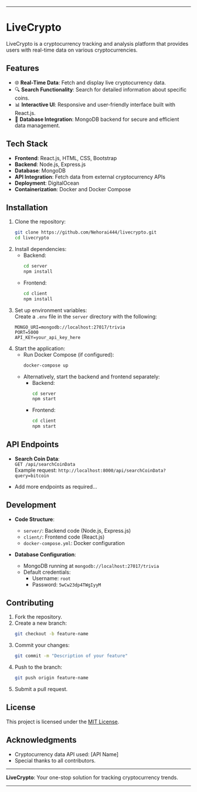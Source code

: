 
---

# LiveCrypto

LiveCrypto is a cryptocurrency tracking and analysis platform that provides users with real-time data on various cryptocurrencies.

## Features

- 🌐 **Real-Time Data**: Fetch and display live cryptocurrency data.  
- 🔍 **Search Functionality**: Search for detailed information about specific coins.  
- 📊 **Interactive UI**: Responsive and user-friendly interface built with React.js.  
- 💾 **Database Integration**: MongoDB backend for secure and efficient data management.  

## Tech Stack

- **Frontend**: React.js, HTML, CSS, Bootstrap  
- **Backend**: Node.js, Express.js  
- **Database**: MongoDB  
- **API Integration**: Fetch data from external cryptocurrency APIs  
- **Deployment**: DigitalOcean  
- **Containerization**: Docker and Docker Compose  

## Installation

1. Clone the repository:  
   ```bash
   git clone https://github.com/Nehorai444/livecrypto.git  
   cd livecrypto  
   ```  
2. Install dependencies:  
   - Backend:  
     ```bash
     cd server  
     npm install  
     ```  
   - Frontend:  
     ```bash
     cd client  
     npm install  
     ```  
3. Set up environment variables:  
   Create a `.env` file in the `server` directory with the following:  
   ```env
   MONGO_URI=mongodb://localhost:27017/trivia  
   PORT=5000  
   API_KEY=your_api_key_here  
   ```  
4. Start the application:  
   - Run Docker Compose (if configured):  
     ```bash
     docker-compose up  
     ```  
   - Alternatively, start the backend and frontend separately:  
     - Backend:  
       ```bash
       cd server  
       npm start  
       ```  
     - Frontend:  
       ```bash
       cd client  
       npm start  
       ```  

## API Endpoints

- **Search Coin Data**:  
  `GET /api/searchCoinData`  
  Example request: `http://localhost:8000/api/searchCoinData?query=bitcoin`  

- Add more endpoints as required...  

## Development

- **Code Structure**:  
  - `server/`: Backend code (Node.js, Express.js)  
  - `client/`: Frontend code (React.js)  
  - `docker-compose.yml`: Docker configuration  

- **Database Configuration**:  
  - MongoDB running at `mongodb://localhost:27017/trivia`  
  - Default credentials:  
    - Username: `root`  
    - Password: `5wCw23dp4TWgIyyM`  

## Contributing

1. Fork the repository.  
2. Create a new branch:  
   ```bash
   git checkout -b feature-name  
   ```  
3. Commit your changes:  
   ```bash
   git commit -m "Description of your feature"  
   ```  
4. Push to the branch:  
   ```bash
   git push origin feature-name  
   ```  
5. Submit a pull request.  

## License

This project is licensed under the [MIT License](LICENSE).  

## Acknowledgments

- Cryptocurrency data API used: [API Name]  
- Special thanks to all contributors.  

---

**LiveCrypto**: Your one-stop solution for tracking cryptocurrency trends.

---
